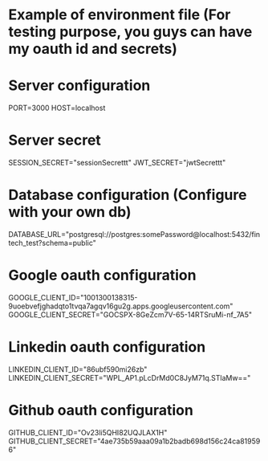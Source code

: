 # Example of environment file (For testing purpose, you guys can have my oauth id and secrets)

# Server configuration
PORT=3000
HOST=localhost

# Server secret
SESSION_SECRET="sessionSecrettt"
JWT_SECRET="jwtSecrettt"

# Database configuration (Configure with your own db)
DATABASE_URL="postgresql://postgres:somePassword@localhost:5432/fintech_test?schema=public" 

# Google oauth configuration
GOOGLE_CLIENT_ID="1001300138315-9uoebvefjghadqto1tvqa7agqv16gu2g.apps.googleusercontent.com"
GOOGLE_CLIENT_SECRET="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"

# Linkedin oauth configuration
LINKEDIN_CLIENT_ID="86ubf590mi26zb"
LINKEDIN_CLIENT_SECRET="WPL_AP1.pLcDrMd0C8JyM71q.STlaMw=="

# Github oauth configuration
GITHUB_CLIENT_ID="Ov23li5QHI82UQJLAX1H"
GITHUB_CLIENT_SECRET="4ae735b59aaa09a1b2badb698d156c24ca819596"
